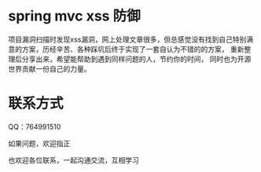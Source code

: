 # spring mvc xss 防御

项目漏洞扫描时发现xss漏洞，网上处理文章很多，但总感觉没有找到自己特别满意的方案，历经辛苦、各种踩坑后终于实现了一套自认为不错的的方案，
重新整理后分享出来，希望能帮助到遇到同样问题的人，节约你的时间， 同时也为开源世界贡献一份自己的力量。


# 联系方式
QQ：764991510

如果问题，欢迎指正

也欢迎各位联系，一起沟通交流，互相学习

